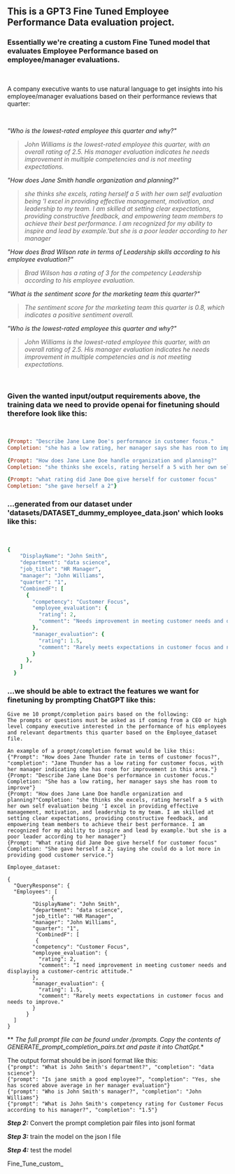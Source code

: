 ##  This is a GPT3 Fine Tuned Employee Performance Data evaluation project.
### Essentially we're creating a custom Fine Tuned model that evaluates Employee Performance based on employee/manager evaluations. 
<br/>

A company executive wants to use natural language to get insights into his employee/manager evaluations based on their performance reviews that quarter:

<br/>

*"Who is the lowest-rated employee this quarter and why?"*
> *John Williams is the lowest-rated employee this quarter, with an overall rating of 2.5. His manager evaluation indicates he needs improvement in multiple competencies and is not meeting expectations.*

*"How does Jane Smith handle organization and planning?"*
> *she thinks she excels, rating herself a 5 with her own self evaluation being 'I excel in providing effective management, motivation, and leadership to my team. I am skilled at setting clear expectations, providing constructive feedback, and empowering team members to achieve their best performance. I am recognized for my ability to inspire and lead by example.'but she is a poor leader according to her manager*

*"How does Brad Wilson rate in terms of Leadership skills according to his employee evaluation?"*
> *Brad Wilson has a rating of 3 for the competency Leadership according to his employee evaluation.*

*"What is the sentiment score for the marketing team this quarter?"*
> *The sentiment score for the marketing team this quarter is 0.8, which indicates a positive sentiment overall.*

*"Who is the lowest-rated employee this quarter and why?"*
> *John Williams is the lowest-rated employee this quarter, with an overall rating of 2.5. His manager evaluation indicates he needs improvement in multiple competencies and is not meeting expectations.*

<br/>

### Given the wanted input/output requirements above, the training data we need to provide openai for finetuning should therefore look like this:

<br/>

```ruby
{Prompt: "Describe Jane Lane Doe's performance in customer focus."
Completion: "she has a low rating, her manager says she has room to improve"}

{Prompt: "How does Jane Lane Doe handle organization and planning?"
Completion: "she thinks she excels, rating herself a 5 with her own self evaluation being 'I excel in providing effective management, motivation, and leadership to my team. I am skilled at setting clear expectations, providing constructive feedback, and empowering team members to achieve their best performance. I am recognized for my ability to inspire and lead by example.'but she is a poor leader according to her manager"}

{Prompt: "what rating did Jane Doe give herself for customer focus"
Completion: "she gave herself a 2"}
```

### ...generated from our dataset under 'datasets/DATASET_dummy_employee_data.json' which looks like this: 
<br/>

```ruby
{
    "DisplayName": "John Smith",
    "department": "data science",
    "job_title": "HR Manager",
    "manager": "John Williams",
    "quarter": "1",
    "CombinedF": [
      {
        "competency": "Customer Focus",
        "employee_evaluation": {
          "rating": 2,
          "comment": "Needs improvement in meeting customer needs and displaying a customer-centric attitude."
        },
        "manager_evaluation": {
          "rating": 1.5,
          "comment": "Rarely meets expectations in customer focus and needs to improve."
        }
      },
    ]
  }
```

### ...we should be able to extract the features we want for finetuning by prompting ChatGPT like this:

```
Give me 10 prompt/completion pairs based on the following:
The prompts or questions must be asked as if coming from a CEO or high level company executive interested in the performance of his employees and relevant departments this quarter based on the Employee_dataset file.

An example of a prompt/completion format would be like this:
{"Prompt": "How does Jane Thunder rate in terms of customer focus?", "completion": "Jane Thunder has a low rating for customer focus, with her manager indicating she has room for improvement in this area."}
{Prompt: "Describe Jane Lane Doe's performance in customer focus." Completion: "She has a low rating, her manager says she has room to improve"}
{Prompt: "How does Jane Lane Doe handle organization and planning?"Completion: "she thinks she excels, rating herself a 5 with her own self evaluation being 'I excel in providing effective management, motivation, and leadership to my team. I am skilled at setting clear expectations, providing constructive feedback, and empowering team members to achieve their best performance. I am recognized for my ability to inspire and lead by example.'but she is a poor leader according to her manager"}
{Prompt: "What rating did Jane Doe give herself for customer focus" Completion: "She gave herself a 2, saying she could do a lot more in providing good customer service."}

Employee_dataset:

{
  "QueryResponse": {
  "Employees": [
              {
        "DisplayName": "John Smith",
        "department": "data science",
        "job_title": "HR Manager",
        "manager": "John Williams",
        "quarter": "1",
         "CombinedF": [
         {
        "competency": "Customer Focus",
        "employee_evaluation": {
          "rating": 2,
          "comment": "I need improvement in meeting customer needs and displaying a customer-centric attitude."
        },
        "manager_evaluation": {
          "rating": 1.5,
          "comment": "Rarely meets expectations in customer focus and needs to improve."
        }
      }
  ]
}
```


** *The full prompt file can be found under /prompts. Copy the contents of GENERATE_prompt_completion_pairs.txt and paste it into ChatGpt.**

The output format should be in jsonl format like this: 
<br/>
```{"prompt": "What is John Smith's department?", "completion": "data science"}``` <br />
```{"prompt": "Is jane smith a good employee?", "completion": "Yes, she has scored above average in her manager evaluation"}``` <br />
```{"prompt": "Who is John Smith's manager?", "completion": "John Williams"}``` <br />
```{"prompt": "What is John Smith's competency rating for Customer Focus according to his manager?", "completion": "1.5"}``` <br />


***Step 2:*** 
Convert the prompt completion pair files into jsonl format


***Step 3:*** 
train the model on the json l file


***Step 4:*** 
test the model

Fine_Tune_custom_
